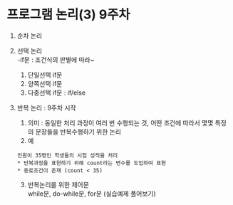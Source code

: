 # 프로그램 논리(3) 9주차

1. 순차 논리<br>
2. 선택 논리<br>
   -if문 : 조건식의 판별에 따라~
    1) 단일선택 if문<br>
    2) 양쪽선택 if문<br>
    3) 다중선택 if문 : if/else <br>
       
3. 반복 논리 : 9주차 시작<br>
    1) 의미 : 동일한 처리 과정이 여러 번 수행되는 것, 어떤 조건에 따라서 몇몇 특정의 문장들을 반복수행하기 위한 논리 <br>
    2) 예 
    
    ```
    인원이 35명인 학생들의 시험 성적을 처리
    * 반복과정을 표현하기 위해 count라는 변수를 도입하여 표현
    * 종료조건이 존재 (count < 35)
    ```
    
    3) 반복논리를 위한 제어문 <br>
       while문, do-while문, for문 (실습예제 풀어보기)
       
    
    

